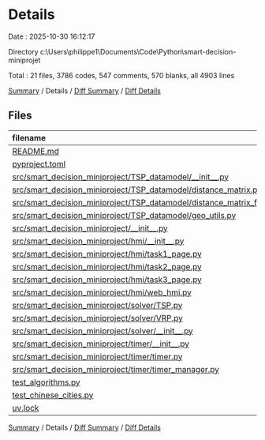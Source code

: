 # Details

Date : 2025-10-30 16:12:17

Directory c:\\Users\\philippe1\\Documents\\Code\\Python\\smart-decision-miniprojet

Total : 21 files,  3786 codes, 547 comments, 570 blanks, all 4903 lines

[Summary](results.md) / Details / [Diff Summary](diff.md) / [Diff Details](diff-details.md)

## Files
| filename | language | code | comment | blank | total |
| :--- | :--- | ---: | ---: | ---: | ---: |
| [README.md](/README.md) | Markdown | 3 | 0 | 1 | 4 |
| [pyproject.toml](/pyproject.toml) | toml | 20 | 0 | 2 | 22 |
| [src/smart\_decision\_miniproject/TSP\_datamodel/\_\_init\_\_.py](/src/smart_decision_miniproject/TSP_datamodel/__init__.py) | Python | 6 | 0 | 0 | 6 |
| [src/smart\_decision\_miniproject/TSP\_datamodel/distance\_matrix.py](/src/smart_decision_miniproject/TSP_datamodel/distance_matrix.py) | Python | 45 | 2 | 15 | 62 |
| [src/smart\_decision\_miniproject/TSP\_datamodel/distance\_matrix\_factory.py](/src/smart_decision_miniproject/TSP_datamodel/distance_matrix_factory.py) | Python | 268 | 8 | 25 | 301 |
| [src/smart\_decision\_miniproject/TSP\_datamodel/geo\_utils.py](/src/smart_decision_miniproject/TSP_datamodel/geo_utils.py) | Python | 77 | 29 | 24 | 130 |
| [src/smart\_decision\_miniproject/\_\_init\_\_.py](/src/smart_decision_miniproject/__init__.py) | Python | 2 | 0 | 1 | 3 |
| [src/smart\_decision\_miniproject/hmi/\_\_init\_\_.py](/src/smart_decision_miniproject/hmi/__init__.py) | Python | 0 | 0 | 1 | 1 |
| [src/smart\_decision\_miniproject/hmi/task1\_page.py](/src/smart_decision_miniproject/hmi/task1_page.py) | Python | 516 | 38 | 84 | 638 |
| [src/smart\_decision\_miniproject/hmi/task2\_page.py](/src/smart_decision_miniproject/hmi/task2_page.py) | Python | 466 | 52 | 97 | 615 |
| [src/smart\_decision\_miniproject/hmi/task3\_page.py](/src/smart_decision_miniproject/hmi/task3_page.py) | Python | 5 | 1 | 1 | 7 |
| [src/smart\_decision\_miniproject/hmi/web\_hmi.py](/src/smart_decision_miniproject/hmi/web_hmi.py) | Python | 171 | 17 | 36 | 224 |
| [src/smart\_decision\_miniproject/solver/TSP.py](/src/smart_decision_miniproject/solver/TSP.py) | Python | 264 | 152 | 73 | 489 |
| [src/smart\_decision\_miniproject/solver/VRP.py](/src/smart_decision_miniproject/solver/VRP.py) | Python | 288 | 135 | 79 | 502 |
| [src/smart\_decision\_miniproject/solver/\_\_init\_\_.py](/src/smart_decision_miniproject/solver/__init__.py) | Python | 5 | 0 | 1 | 6 |
| [src/smart\_decision\_miniproject/timer/\_\_init\_\_.py](/src/smart_decision_miniproject/timer/__init__.py) | Python | 3 | 0 | 2 | 5 |
| [src/smart\_decision\_miniproject/timer/timer.py](/src/smart_decision_miniproject/timer/timer.py) | Python | 34 | 27 | 12 | 73 |
| [src/smart\_decision\_miniproject/timer/timer\_manager.py](/src/smart_decision_miniproject/timer/timer_manager.py) | Python | 94 | 76 | 31 | 201 |
| [test\_algorithms.py](/test_algorithms.py) | Python | 16 | 6 | 7 | 29 |
| [test\_chinese\_cities.py](/test_chinese_cities.py) | Python | 14 | 4 | 7 | 25 |
| [uv.lock](/uv.lock) | toml | 1,489 | 0 | 71 | 1,560 |

[Summary](results.md) / Details / [Diff Summary](diff.md) / [Diff Details](diff-details.md)